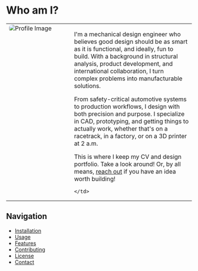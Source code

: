 ﻿# Who am I?

<link rel="stylesheet" href="Assets/styles.css">

<table>
  <tr>
    <td style="vertical-align:top; padding-right: 16px; width: 35%">
      <img src="Assets/ProfilePic.jpg" alt="Profile Image" style="border-radius:8px;">
    </td>
    <td>

I'm a mechanical design engineer who believes good design should be as smart as it is functional, and ideally, fun to build. With a background in structural analysis, product development, and international collaboration, I turn complex problems into manufacturable solutions.

From safety-critical automotive systems to production workflows, I design with both precision and purpose. I specialize in CAD, prototyping, and getting things to actually work, whether that's on a racetrack, in a factory, or on a 3D printer at 2 a.m.

This is where I keep my CV and design portfolio. Take a look around!
Or, by all means, [reach out](contact.md) if you have an idea worth building!

    </td>
  </tr>
</table>

## Navigation

- [Installation](#installation)
- [Usage](#usage)
- [Features](#features)
- [Contributing](#contributing)
- [License](#license)
- [Contact](contact.md)
